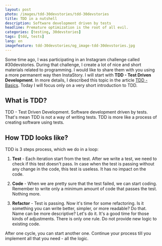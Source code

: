 ```yaml
---
layout: post
photo: /images/tdd-30devstories/tdd-30devstories
title: TDD in a nutshell
description: Software development driven by tests
headline: Premature optimization is the root of all evil.
categories: [testing, 30devstories]
tags: [tdd, tests]
lang: en
imagefeature: tdd-30devstories/og_image-tdd-30devstories.jpg
---
```


Some time ago, I was participating in an Instagram challenge called #30devstories. During that challenge, I create a lot of nice and short materials related to programming. I would like to share them with you using a more permanent way then InstaStory. I will start with **TDD - Test Driven Development**. In more details, I described this topic in the article <a href="{{ site.baseurl }}/tdd-basic" title="Process TDD by example">TDD - Basics</a>. Today I will focus only on a very short introduction to TDD.

## What is TDD?

TDD - Test Driven Development. Software development driven by tests. That's mean TDD is not a way of writing tests. TDD is more like a process of creating software using tests.

## How TDD looks like?

TDD is 3 steps process, which we do in a loop:

1. **Test** - Each iteration start from the test. After we write a test, we need to check if this test doesn't pass. In case when the test is passing without any change in the code, this test is useless. It has no impact on the code.

2. **Code** - When we are pretty sure that the test failed, we can start coding. Remember to write only a minimum amount of code that passes the test. Nothing more.

3. **Refactor** - Test is passing. Now it's time for some refactoring. Is it something you can write better, simpler, or more readable? Do that. Name can be more descriptive? Let's do it. It's a good time for those kinds of adjustments. There is only one rule. Do not provide new logic to existing code.

After one cycle, you can start another one. Continue your process till you implement all that you need - all the logic.
